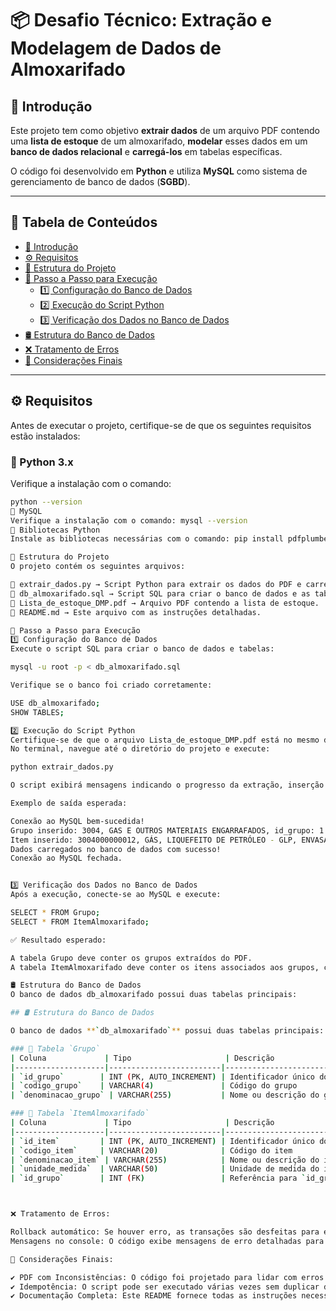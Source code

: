 # 📦 Desafio Técnico: Extração e Modelagem de Dados de Almoxarifado

## 📌 Introdução
Este projeto tem como objetivo **extrair dados** de um arquivo PDF contendo uma **lista de estoque** de um almoxarifado, **modelar** esses dados em um **banco de dados relacional** e **carregá-los** em tabelas específicas.  

O código foi desenvolvido em **Python** e utiliza **MySQL** como sistema de gerenciamento de banco de dados (**SGBD**).

---

## 📑 Tabela de Conteúdos
- [📌 Introdução](#📌-introdução)
- [⚙️ Requisitos](#⚙️-requisitos)
- [📂 Estrutura do Projeto](#📂-estrutura-do-projeto)
- [🚀 Passo a Passo para Execução](#🚀-passo-a-passo-para-execução)
  - [1️⃣ Configuração do Banco de Dados](#1️⃣-configuração-do-banco-de-dados)
  - [2️⃣ Execução do Script Python](#2️⃣-execução-do-script-python)
  - [3️⃣ Verificação dos Dados no Banco de Dados](#3️⃣-verificação-dos-dados-no-banco-de-dados)
- [🛢️ Estrutura do Banco de Dados](#🛢️-estrutura-do-banco-de-dados)
- [❌ Tratamento de Erros](#❌-tratamento-de-erros)
- [📌 Considerações Finais](#📌-considerações-finais)

---

## ⚙️ Requisitos

Antes de executar o projeto, certifique-se de que os seguintes requisitos estão instalados:

### 📌 Python 3.x  
Verifique a instalação com o comando:
```bash
python --version
📌 MySQL
Verifique a instalação com o comando: mysql --version
📌 Bibliotecas Python
Instale as bibliotecas necessárias com o comando: pip install pdfplumber mysql-connector-python

📂 Estrutura do Projeto
O projeto contém os seguintes arquivos:

📌 extrair_dados.py → Script Python para extrair os dados do PDF e carregar no MySQL.
📌 db_almoxarifado.sql → Script SQL para criar o banco de dados e as tabelas.
📌 Lista_de_estoque_DMP.pdf → Arquivo PDF contendo a lista de estoque.
📌 README.md → Este arquivo com as instruções detalhadas.

🚀 Passo a Passo para Execução
1️⃣ Configuração do Banco de Dados
Execute o script SQL para criar o banco de dados e tabelas:

mysql -u root -p < db_almoxarifado.sql

Verifique se o banco foi criado corretamente:

USE db_almoxarifado;
SHOW TABLES;

2️⃣ Execução do Script Python
Certifique-se de que o arquivo Lista_de_estoque_DMP.pdf está no mesmo diretório que extrair_dados.py.
No terminal, navegue até o diretório do projeto e execute:

python extrair_dados.py

O script exibirá mensagens indicando o progresso da extração, inserção e possíveis erros.

Exemplo de saída esperada:

Conexão ao MySQL bem-sucedida!
Grupo inserido: 3004, GAS E OUTROS MATERIAIS ENGARRAFADOS, id_grupo: 1
Item inserido: 3004000000012, GÁS, LIQUEFEITO DE PETRÓLEO - GLP, ENVASADO EM BOTIJÃO 13KG (P-13), UNIDADE, id_grupo: 1
Dados carregados no banco de dados com sucesso!
Conexão ao MySQL fechada.


3️⃣ Verificação dos Dados no Banco de Dados
Após a execução, conecte-se ao MySQL e execute:

SELECT * FROM Grupo;
SELECT * FROM ItemAlmoxarifado;

✅ Resultado esperado:

A tabela Grupo deve conter os grupos extraídos do PDF.
A tabela ItemAlmoxarifado deve conter os itens associados aos grupos, com o id_grupo correto.

🛢️ Estrutura do Banco de Dados
O banco de dados db_almoxarifado possui duas tabelas principais:

## 🛢️ Estrutura do Banco de Dados

O banco de dados **`db_almoxarifado`** possui duas tabelas principais:

### 📌 Tabela `Grupo`
| Coluna             | Tipo                     | Descrição                                |
|--------------------|-------------------------|------------------------------------------|
| `id_grupo`        | INT (PK, AUTO_INCREMENT) | Identificador único do grupo            |
| `codigo_grupo`    | VARCHAR(4)               | Código do grupo                         |
| `denominacao_grupo` | VARCHAR(255)           | Nome ou descrição do grupo              |

### 📌 Tabela `ItemAlmoxarifado`
| Coluna             | Tipo                     | Descrição                                |
|--------------------|-------------------------|------------------------------------------|
| `id_item`         | INT (PK, AUTO_INCREMENT) | Identificador único do item             |
| `codigo_item`     | VARCHAR(20)              | Código do item                          |
| `denominacao_item` | VARCHAR(255)            | Nome ou descrição do item               |
| `unidade_medida`  | VARCHAR(50)              | Unidade de medida do item               |
| `id_grupo`        | INT (FK)                 | Referência para `id_grupo` na tabela `Grupo` |



❌ Tratamento de Erros:

Rollback automático: Se houver erro, as transações são desfeitas para evitar inconsistências.
Mensagens no console: O código exibe mensagens de erro detalhadas para ajudar na depuração.

📌 Considerações Finais:

✔️ PDF com Inconsistências: O código foi projetado para lidar com erros no formato do PDF, como cabeçalhos ou rodapés indesejados.
✔️ Idempotência: O script pode ser executado várias vezes sem duplicar dados.
✔️ Documentação Completa: Este README fornece todas as instruções necessárias para configurar e executar o projeto.



